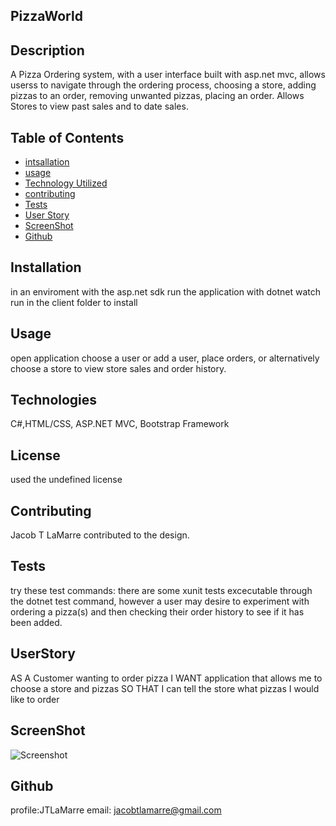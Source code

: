 ## PizzaWorld

 ## Description
 A Pizza Ordering system, with a user interface built  with asp.net mvc, allows userss to navigate through the ordering process, choosing a store, adding pizzas to an order, removing unwanted pizzas, placing an order. Allows Stores to view past sales and to date sales.

## Table of Contents
* [intsallation](#Installation)
* [usage](#Usage)
* [Technology Utilized](#Technologies)
* [contributing](#Contributing)
* [Tests](#Tests)
* [User Story](#UserStory)
* [ScreenShot](#ScreenShot)
* [Github](#Github)

## Installation
in an enviroment with the asp.net sdk run the application with dotnet watch run in the client folder to install

## Usage
open application choose a user or add a user, place orders, or alternatively choose a store to view store sales and order history. 

## Technologies
C#,HTML/CSS, ASP.NET MVC, Bootstrap Framework

## License
used the undefined license

## Contributing
Jacob T LaMarre contributed to the design.

## Tests
try these test commands: there are some xunit tests excecutable through the dotnet test command, however a user may desire to experiment with ordering a pizza(s) and then checking their order history to see if it has been added. 

## UserStory
AS A Customer wanting to order pizza
I WANT application that allows me to choose a store and pizzas
SO THAT I can tell the store what pizzas I would like to order

## ScreenShot

![Screenshot](project-p1\Capture1.PNG)
## Github
profile:JTLaMarre
email: jacobtlamarre@gmail.com